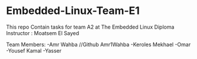# Embedded-Linux-Team-E1
This repo Contain tasks for team A2 at The Embedded Linux Diploma 
Instructor : Moatsem El Sayed


Team Members:
    -Amr Wahba                    //Github Amr1Wahba
    -Keroles Mekhael
    -Omar
    -Yousef Kamal 
    -Yasser                        
